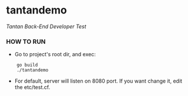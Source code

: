 tantandemo
===========
*Tantan Back-End Developer Test*

### HOW TO RUN
*   Go to project's root dir, and exec:
    
```
	go build
	./tantandemo
```

*   For default, server will listen on 8080 port. If you want change it, edit the etc/test.cf.